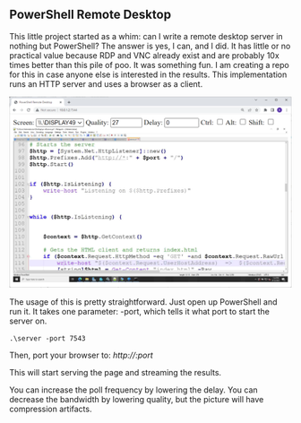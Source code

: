 PowerShell Remote Desktop
---

This little project started as a whim: can I write a remote desktop server in nothing but PowerShell? The answer is yes, I can, and I did. It has little or no practical value because RDP and VNC already exist and are probably 10x times better than this pile of poo. It was something fun. I am creating a repo for this in case anyone else is interested in the results. This implementation runs an HTTP server and uses a browser as a client.

![Client Image](images/psrd.png)

The usage of this is pretty straightforward. Just open up PowerShell and run it. It takes one parameter: -port, which tells it what port to start the server on.

```
.\server -port 7543
```

Then, port your browser to: *http://<host or ip>:port*

This will start serving the page and streaming the results.

You can increase the poll frequency by lowering the delay. You can decrease the bandwidth by lowering quality, but the picture will have compression artifacts.
